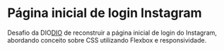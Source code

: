 # Página inicial de login Instagram
Desafio da DIO[DIO](https://web.digitalinnovation.one/) de reconstruir a página inicial de login do Instagram, abordando conceito sobre CSS utilizando Flexbox e responsividade.